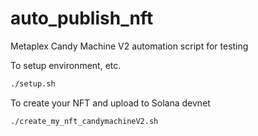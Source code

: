 # auto_publish_nft
Metaplex Candy Machine V2 automation script for testing

To setup environment, etc.

```bash
./setup.sh
```

To create your NFT and upload to Solana devnet

```bash
./create_my_nft_candymachineV2.sh
```
